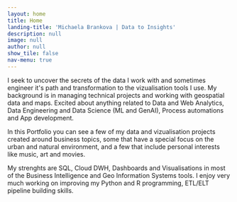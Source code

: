 ```yaml
---
layout: home
title: Home
landing-title: 'Michaela Brankova | Data to Insights'
description: null
image: null
author: null
show_tile: false
nav-menu: true
---
```


I seek to uncover the secrets of the data I work with and sometimes engineer 
it's path and transformation to the vizualisation tools I use. My background is in managing technical 
projects and working with geospatial data and maps. Excited about anything related to Data 
and Web Analytics, Data Engineering and Data Science (ML and GenAI), Process automations and App development.

In this Portfolio you can see a few of my data and vizualisation projects created around business 
topics, some that have a special focus on the urban and natural environment, and a few that 
include personal interests like music, art and movies.

My strenghts are SQL, Cloud DWH, Dashboards and Visualisations in most of the Business Intelligence
and Geo Information Systems tools. I enjoy very much working on improving my Python and R programming, 
ETL/ELT pipeline building skills. 

